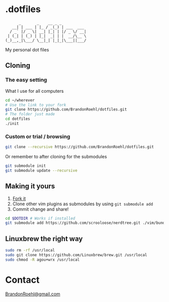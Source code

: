 # .dotfiles
```
      _       _    __ _ _
   __| | ___ | |_ / _(_) | ___  ___
  / _` |/ _ \| __| |_| | |/ _ \/ __|
 | (_| | (_) | |_|  _| | |  __/\__ \
(_)__,_|\___/ \__|_| |_|_|\___||___/
```
My personal dot files
## Cloning
### The easy setting
What I use for all computers
```bash
cd ~/wherever
# Use the link to your fork
git clone https://github.com/BrandonRoehl/dotfiles.git
# The folder just made
cd dotfiles
./init
```
### Custom or trial / browsing
```bash
git clone --recursive https://github.com/BrandonRoehl/dotfiles.git
```
Or remember to after cloning for the submodules
```bash
git submodule init
git submodule update --recursive
```
## Making it yours
1. [Fork it](https://github.com/BrandonRoehl/dotfiles/fork)
2. Clone other vim plugins as submodules by using `git submodule add`
3. Commit change and share!
```bash
cd $DOTDIR # Works if installed
git submodule add https://github.com/scrooloose/nerdtree.git ./vim/bundle/
```

## Linuxbrew the right way
```bash
sudo rm -rf /usr/local
sudo git clone https://github.com/Linuxbrew/brew.git /usr/local
sudo chmod -R agou+wrx /usr/local
```

# Contact
[BrandonRoehl@gmail.com](mailto://brandonroehl@gmail.com)
